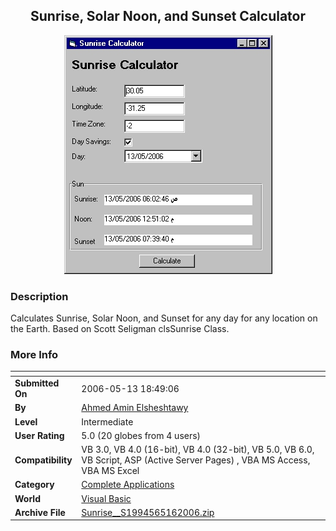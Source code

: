 ﻿<div align="center">

## Sunrise, Solar Noon, and Sunset Calculator

<img src="PIC20065131158121412.jpg">
</div>

### Description

Calculates Sunrise, Solar Noon, and Sunset for any day for any location on the Earth. Based on Scott Seligman clsSunrise Class.
 
### More Info
 


<span>             |<span>
---                |---
**Submitted On**   |2006-05-13 18:49:06
**By**             |[Ahmed Amin Elsheshtawy](https://github.com/Planet-Source-Code/PSCIndex/blob/master/ByAuthor/ahmed-amin-elsheshtawy.md)
**Level**          |Intermediate
**User Rating**    |5.0 (20 globes from 4 users)
**Compatibility**  |VB 3\.0, VB 4\.0 \(16\-bit\), VB 4\.0 \(32\-bit\), VB 5\.0, VB 6\.0, VB Script, ASP \(Active Server Pages\) , VBA MS Access, VBA MS Excel
**Category**       |[Complete Applications](https://github.com/Planet-Source-Code/PSCIndex/blob/master/ByCategory/complete-applications__1-27.md)
**World**          |[Visual Basic](https://github.com/Planet-Source-Code/PSCIndex/blob/master/ByWorld/visual-basic.md)
**Archive File**   |[Sunrise\_\_S1994565162006\.zip](https://github.com/Planet-Source-Code/ahmed-amin-elsheshtawy-sunrise-solar-noon-and-sunset-calculator__1-65314/archive/master.zip)









